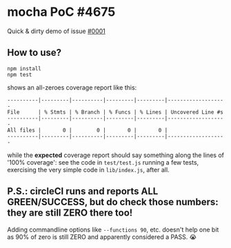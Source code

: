 # mocha PoC \#4675

Quick &amp; dirty demo of issue [\#0001](https://github.com/mochajs/mocha/issues/4675)

## How to use?

```
npm install
npm test
```

shows an all-zeroes coverage report like this:

```
----------|---------|----------|---------|---------|-------------------
File      | % Stmts | % Branch | % Funcs | % Lines | Uncovered Line #s
----------|---------|----------|---------|---------|-------------------
All files |       0 |        0 |       0 |       0 |
----------|---------|----------|---------|---------|-------------------
```

while the **expected** coverage report should say something along the lines of '100% coverage': see the code in `test/test.js` running a few tests, exercising the very simple code in `lib/index.js`, after all.


## P.S.: circleCI runs and reports ALL GREEN/SUCCESS, but do check those numbers: they are still ZERO there too!

Adding commandline options like `--functions 90`, etc. doesn't help one bit as 90% of zero is still ZERO and apparently considered a PASS. 😭

